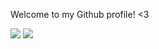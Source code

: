 <p>Welcome to my Github profile! <3</p>

<img src="https://github-readme-stats.vercel.app/api?username=samuraipetrus&theme=dark&tshow_icons=true">
<img src="https://github-readme-stats.vercel.app/api/top-langs/?username=samuraipetrus&theme=dark&layout=compact">
